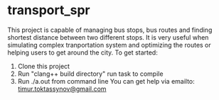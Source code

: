 # transport_spr
This project is capable of managing bus stops, bus routes and finding shortest distance between two different stops. It is very useful when simulating complex tranportation system and optimizing the routes or helping users to get around the city. To get started:
1. Clone this project
2. Run "clang++ build directory" run task to compile
3. Run ./a.out from command line
You can get help via emailto: timur.toktassynov@gmail.com

